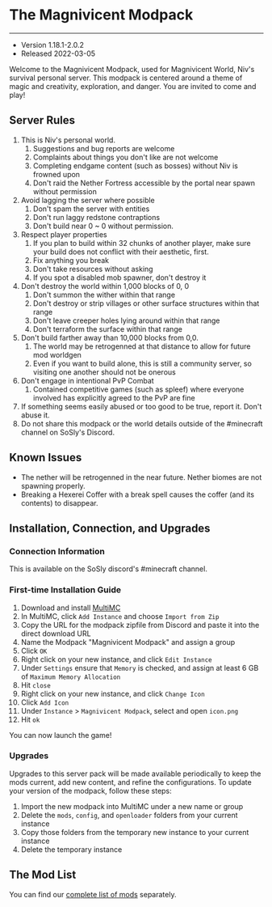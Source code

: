 # The Magnivicent Modpack
___
- Version 1.18.1-2.0.2
- Released 2022-03-05

Welcome to the Magnivicent Modpack, used for Magnivicent World, Niv's survival
personal server.  This modpack is centered around a theme of magic and 
creativity, exploration, and danger.  You are invited to come and play!

## Server Rules
1. This is Niv's personal world.
    1. Suggestions and bug reports are welcome
    2. Complaints about things you don't like are not welcome
    3. Completing endgame content (such as bosses) without Niv is frowned upon
    4. Don't raid the Nether Fortress accessible by the portal near spawn without permission
2. Avoid lagging the server where possible
    1. Don't spam the server with entities
    2. Don't run laggy redstone contraptions
    3. Don't build near 0 ~ 0 without permission.
3. Respect player properties
    1. If you plan to build within 32 chunks of another player, make sure your build does not conflict with their aesthetic, first.
    2. Fix anything you break
    3. Don't take resources without asking
    4. If you spot a disabled mob spawner, don't destroy it
4. Don't destroy the world within 1,000 blocks of 0, 0
    1. Don't summon the wither within that range
    2. Don't destroy or strip villages or other surface structures within that range
    3. Don't leave creeper holes lying around within that range
    4. Don't terraform the surface within that range
5. Don't build farther away than 10,000 blocks from 0,0.
    1. The world may be retrogenned at that distance to allow for future mod worldgen
    2. Even if you want to build alone, this is still a community server, so visiting one another should not be onerous
6. Don't engage in intentional PvP Combat
    1. Contained competitive games (such as spleef) where everyone involved has explicitly agreed to the PvP are fine
7. If something seems easily abused or too good to be true, report it.  Don't abuse it.
8. Do not share this modpack or the world details outside of the #minecraft channel on SoSly's Discord.

## Known Issues
- The nether will be retrogenned in the near future.  Nether biomes are not spawning properly.
- Breaking a Hexerei Coffer with a break spell causes the coffer (and its contents) to disappear.

## Installation, Connection, and Upgrades
### Connection Information
This is available on the SoSly discord's #minecraft channel.

### First-time Installation Guide
1. Download and install [MultiMC](https://multimc.org/)
2. In MultiMC, click `Add Instance` and choose `Import from Zip`
3. Copy the URL for the modpack zipfile from Discord and paste it into the 
   direct download URL
4. Name the Modpack "Magnivicent Modpack" and assign a group
5. Click `OK`
6. Right click on your new instance, and click `Edit Instance`
7. Under `Settings` ensure that `Memory` is checked, and assign at least 6 GB
   of `Maximum Memory Allocation`
8. Hit `close`
9. Right click on your new instance, and click `Change Icon`
10. Click `Add Icon`
11. Under `Instance` > `Magnivicent Modpack`, select and open `icon.png`
12. Hit `ok`

You can now launch the game!

### Upgrades
Upgrades to this server pack will be made available periodically to keep the 
mods current, add new content, and refine the configurations. To update your
version of the modpack, follow these steps:

1. Import the new modpack into MultiMC under a new name or group
2. Delete the `mods`, `config`, and `openloader` folders from your current instance
3. Copy those folders from the temporary new instance to your current instance
4. Delete the temporary instance

## The Mod List
You can find our [complete list of mods](/modlist.html) separately.